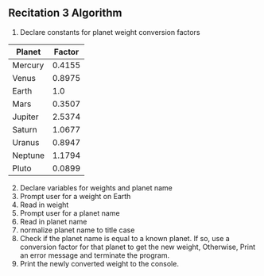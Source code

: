 ## Recitation 3 Algorithm
1. Declare constants for planet weight conversion factors

| Planet  | Factor |
|---------|--------|
| Mercury | 0.4155 |
| Venus   | 0.8975 |
| Earth   | 1.0    |
| Mars    | 0.3507 |
| Jupiter | 2.5374 |
| Saturn  | 1.0677 |
| Uranus  | 0.8947 |
| Neptune | 1.1794 |
| Pluto   | 0.0899 |
2. Declare variables for weights and planet name
3. Prompt user for a weight on Earth
4. Read in weight
5. Prompt user for a planet name
6. Read in planet name
7. normalize planet name to title case
8. Check if the planet name is equal to a known planet. If so, use a conversion factor for that planet to get the new weight, Otherwise, Print an error message and terminate the program.
9. Print the newly converted weight to the console.